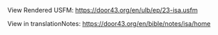 View Rendered USFM: https://door43.org/en/ulb/ep/23-isa.usfm

View in translationNotes: https://door43.org/en/bible/notes/isa/home
